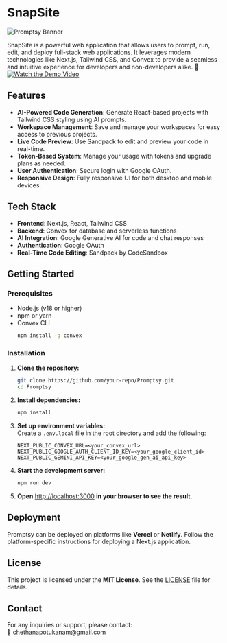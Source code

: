# SnapSite

![Promptsy Banner](https://drive.google.com/uc?export=view&id=1LzlTzGBhKC7xwqmKMJr_Rlzaw5tSNHtz)

SnapSite is a powerful web application that allows users to prompt, run, edit, and deploy full-stack web applications. It leverages modern technologies like Next.js, Tailwind CSS, and Convex to provide a seamless and intuitive experience for developers and non-developers alike.
🎥 [![Watch the Demo Video](public/thumbnail.png)](https://drive.google.com/file/d/1FQMUe2VaoyTS8RJr1djsZy7Y5LLVe1Cy/view?usp=drivesdk)

## Features

- **AI-Powered Code Generation**: Generate React-based projects with Tailwind CSS styling using AI prompts.
- **Workspace Management**: Save and manage your workspaces for easy access to previous projects.
- **Live Code Preview**: Use Sandpack to edit and preview your code in real-time.
- **Token-Based System**: Manage your usage with tokens and upgrade plans as needed.
- **User Authentication**: Secure login with Google OAuth.
- **Responsive Design**: Fully responsive UI for both desktop and mobile devices.


## Tech Stack

- **Frontend**: Next.js, React, Tailwind CSS
- **Backend**: Convex for database and serverless functions
- **AI Integration**: Google Generative AI for code and chat responses
- **Authentication**: Google OAuth
- **Real-Time Code Editing**: Sandpack by CodeSandbox



## Getting Started

### Prerequisites

- Node.js (v18 or higher)
- npm or yarn
- Convex CLI  
  ```bash
  npm install -g convex
  ```

### Installation

1. **Clone the repository:**
   ```bash
   git clone https://github.com/your-repo/Promptsy.git
   cd Promptsy
   ```

2. **Install dependencies:**
   ```bash
   npm install
   ```

3. **Set up environment variables:**  
   Create a `.env.local` file in the root directory and add the following:
   ```env
   NEXT_PUBLIC_CONVEX_URL=<your_convex_url>
   NEXT_PUBLIC_GOOGLE_AUTH_CLIENT_ID_KEY=<your_google_client_id>
   NEXT_PUBLIC_GEMINI_API_KEY=<your_google_gen_ai_api_key>
   ```

4. **Start the development server:**
   ```bash
   npm run dev
   ```

5. **Open** [http://localhost:3000](http://localhost:3000) **in your browser to see the result.**

## Deployment

Promptsy can be deployed on platforms like **Vercel** or **Netlify**. Follow the platform-specific instructions for deploying a Next.js application.

## License

This project is licensed under the **MIT License**. See the [LICENSE](./LICENSE) file for details.

## Contact

For any inquiries or support, please contact:  
📧 [chethanapotukanam@gmail.com](mailto:chethanapotukanam@gmail.com)
